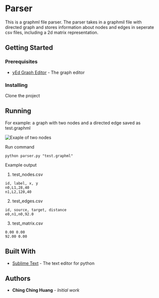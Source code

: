 # Parser

This is a graphml file parser. The parser takes in a graphmil file with directed graph and stores information about nodes and edges in seperate csv files, including a 2d matrix representation.  

## Getting Started

### Prerequisites

* [yEd Graph Editor](https://www.yworks.com/products/yed#yed-support-resources) - The graph editor 

### Installing

Clone the project

## Running 

For example: a graph with two nodes and a directed edge saved as test.graphml

![Exaple of two nodes](https://ibb.co/4gyvTf0)

Run command
```
python parser.py "test.graphml"
```
Example output

1. test_nodes.csv
```
id, label, x, y
n0,L1,28,40
n1,L2,120,40
```

2. test_edges.csv
```
id, source, target, distance
e0,n1,n0,92.0
```
3. test_matrix.csv
```
0.00 0.00
92.00 0.00
```

## Built With

* [Sublime Text](https://www.sublimetext.com) - The text editor for python

## Authors

* **Ching Ching Huang** - *Initial work* 
